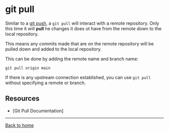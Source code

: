 # git pull

Similar to a [git push](.Push.md), a `git pull` will interact with a remote repository.
Only this time it will **pull** he changes it does ot have from the remote down to the local repository.

This means any commits made that are on the remote repository will be pulled down and added to the local repository.

This can be done by adding the remote name and branch name:
```
git pull origin main
```

If there is any upstream connection established, you can use `git pull` without specifying a remote or branch.

## Resources

- [Git Pull Documentation]

---

[Back to home](../README.md)
